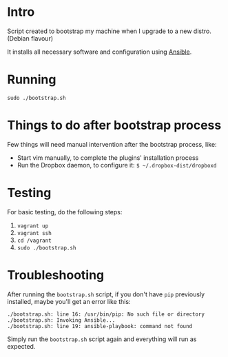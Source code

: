 # Intro

Script created to bootstrap my machine when I upgrade to a new distro. (Debian flavour)

It installs all necessary software and configuration using [Ansible](https://github.com/ansible/ansible).

# Running

```
sudo ./bootstrap.sh
```

# Things to do after bootstrap process

Few things will need manual intervention after the bootstrap process, like:

- Start vim manually, to complete the plugins' installation process
- Run the Dropbox daemon, to configure it:
    `$ ~/.dropbox-dist/dropboxd`

# Testing

For basic testing, do the following steps:

1. `vagrant up`
1. `vagrant ssh`
1. `cd /vagrant`
1. `sudo ./bootstrap.sh`

# Troubleshooting

After running the `bootstrap.sh` script, if you don't have `pip` previously installed, maybe you'll get an error like this:

    ./bootstrap.sh: line 16: /usr/bin/pip: No such file or directory
    ./bootstrap.sh: Invoking Ansible...
    ./bootstrap.sh: line 19: ansible-playbook: command not found

Simply run the `bootstrap.sh` script again and everything will run as expected.
